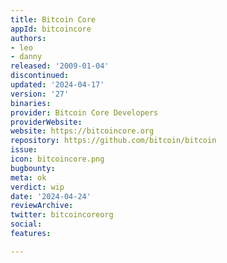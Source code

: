 ```yaml
---
title: Bitcoin Core
appId: bitcoincore
authors:
- leo
- danny
released: '2009-01-04'
discontinued: 
updated: '2024-04-17'
version: '27'
binaries: 
provider: Bitcoin Core Developers
providerWebsite: 
website: https://bitcoincore.org
repository: https://github.com/bitcoin/bitcoin
issue: 
icon: bitcoincore.png
bugbounty: 
meta: ok
verdict: wip
date: '2024-04-24'
reviewArchive: 
twitter: bitcoincoreorg
social: 
features: 

---
```


